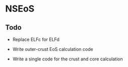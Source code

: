 NSEoS
=====

Todo
----

* Replace ELFc for ELFd

* Write outer-crust EoS calculation code

* Write a single code for the crust and core calculation
